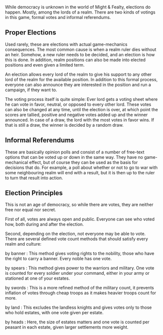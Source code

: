 While democracy is unknown in the world of Might & Fealty, elections do happen. Mostly, among the lords of a realm. There are two kinds of votings in this game, formal votes and informal referendums.


Proper Elections
----------------
Used rarely, these are elections with actual game-mechanics consequences. The most common cause is when a realm ruler dies without an heir. Somehow, a new ruler needs to be decided, and an election is how this is done. In addition, realm positions can also be made into elected positions and even given a limited term.

An election allows every lord of the realm to give his support to any other lord of the realm for the available position. In addition to this formal process, everyone can also announce they are interested in the position and run a campaign, if they want to.

The voting process itself is quite simple: Ever lord gets a voting sheet where he can vote in favor, neutral, or opposed to every other lord. These votes can also be changed at any time, until the election is over, at which point the scores are tallied, positive and negative votes added up and the winner announced. In case of a draw, the lord with the most votes in favor wins. If that is still a draw, the winner is decided by a random draw.



Informal Referendums
--------------------
These are basically opinion polls and consist of a number of free-text options that can be voted up or down in the same way. They have no game-mechanical effect, but of course they can be used as the basis for decisions that do. For example, a poll about whether or not to go to war with some neighbouring realm will end with a result, but it is then up to the ruler to turn that result into action.



Election Principles
-------------------
This is not an age of democracy, so while there are votes, they are neither free nor equal nor secret.

First of all, votes are always open and public. Everyone can see who voted how, both during and after the election.

Second, depending on the election, not everyone may be able to vote. There are several defined vote count methods that should satisfy every realm and culture:

by banner
: This method gives voting rights to the nobility, those who have the right to carry a banner. Every noble has one vote.

by spears
: This method gives power to the warriors and military. One vote is counted for every soldier under your command, either in your army or stationed at one of your estates.

by swords
: This is a more refined method of the military count, it prevents inflation of votes through cheap troops as it makes heavier troops count for more.

by land
: This excludes the landless knights and gives votes only to those who hold estates, with one vote given per estate.

by heads
: Here, the size of estates matters and one vote is counted per peasant in each estate, given larger settlements more weight.


